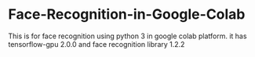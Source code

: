 # Face-Recognition-in-Google-Colab
This is for face recognition using python 3 in google colab platform. it has tensorflow-gpu 2.0.0 and face recognition library 1.2.2
